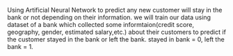 Using Artificial Neural Network to predict any new customer will stay in the bank or not depending on their information. we will train our data using dataset of a bank which collected some informtaion(credit score, geography, gender, estimated salary,etc.) about their customers to predict if the customer stayed in the bank or left the bank. stayed in bank = 0, left the bank = 1.
